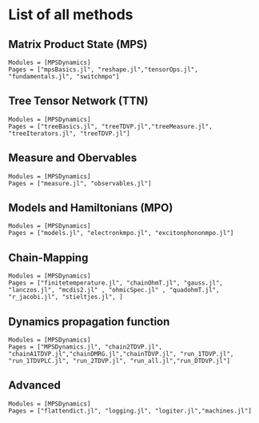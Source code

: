 # List of all methods

## Matrix Product State (MPS)

```@autodocs
Modules = [MPSDynamics]
Pages = ["mpsBasics.jl", "reshape.jl","tensorOps.jl", "fundamentals.jl", "switchmpo"]
```
## Tree Tensor Network (TTN)

```@autodocs
Modules = [MPSDynamics]
Pages = ["treeBasics.jl", "treeTDVP.jl","treeMeasure.jl", "treeIterators.jl", "treeTDVP.jl"]
```

## Measure and Obervables 

```@autodocs
Modules = [MPSDynamics]
Pages = ["measure.jl", "observables.jl"]
```

## Models and Hamiltonians (MPO) 

```@autodocs
Modules = [MPSDynamics]
Pages = ["models.jl", "electronkmpo.jl", "excitonphononmpo.jl"]
```

## Chain-Mapping

```@autodocs
Modules = [MPSDynamics]
Pages = ["finitetemperature.jl", "chainOhmT.jl", "gauss.jl", "lanczos.jl", "mcdis2.jl" , "ohmicSpec.jl" , "quadohmT.jl", "r_jacobi.jl", "stieltjes.jl", ]
```

## Dynamics propagation function

```@autodocs
Modules = [MPSDynamics]
Pages = ["MPSDynamics.jl", "chain2TDVP.jl", "chainA1TDVP.jl","chainDMRG.jl","chainTDVP.jl", "run_1TDVP.jl", "run_1TDVPLC.jl", "run_2TDVP.jl", "run_all.jl","run_DTDVP.jl"]
```

## Advanced
```@autodocs
Modules = [MPSDynamics]
Pages = ["flattendict.jl", "logging.jl", "logiter.jl","machines.jl"]
```
